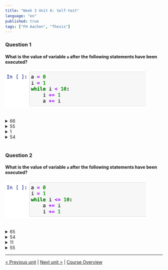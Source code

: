 ```yaml
---
title: "Week 3 Unit 6: Self-test"
language: "en"
published: true
tags: ["FH Aachen", "Thesis"]
---
```


### Question 1

#### What is the value of variable ```a``` after the following statements have been executed? 

<img src=imgs/week3_unit6_f1.png width="450"><br><br>

<details>
	<summary>66</summary>
	<img  src="imgs/cross.png" width="25">
</details>


<details>
	<summary>55</summary>
	<img  src="imgs/cross.png" width="25">
</details>


<details>
	<summary>1</summary>
	<img  src="imgs/cross.png" width="25">
</details>


<details>
	<summary>54</summary>
	<img  src="imgs/check.png" width="25">
</details>




<br>

### Question 2

#### What is the value of variable ```a``` after the following statements have been executed?

<img src=imgs/week3_unit6_f2.png width="450"><br><br>

<details>
	<summary>65</summary>
	<img  src="imgs/cross.png" width="25">
</details>


<details>
	<summary>54</summary>
	<img  src="imgs/cross.png" width="25">
</details>


<details>
	<summary>11</summary>
	<img  src="imgs/cross.png" width="25">
</details>


<details>
	<summary>55</summary>
	<img  src="imgs/check.png" width="25">
</details>

---

[< Previous unit](/teaching/python-mooc/week3_assignment_questions) | [Next unit >](/teaching/python-mooc/week3_unit6_while_loop) |
[Course Overview](/teaching/python-mooc)